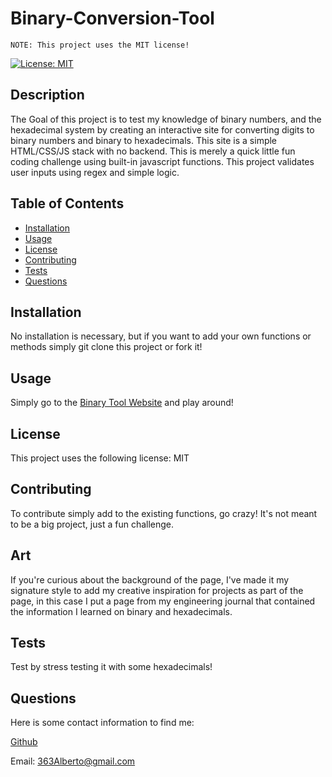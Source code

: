 # Binary-Conversion-Tool
    NOTE: This project uses the MIT license!
[![License: MIT](https://img.shields.io/badge/License-MIT-yellow.svg)](https://opensource.org/licenses/MIT)
## Description
The Goal of this project is to test my knowledge of binary numbers, and the hexadecimal system by creating an interactive site for converting digits to binary numbers and binary to hexadecimals. This site is a simple HTML/CSS/JS stack with no backend. This is merely a quick little fun coding challenge using built-in javascript functions. This project validates user inputs using regex and simple logic. 
## Table of Contents
- [Installation](#installation)
- [Usage](#usage)
- [License](#license)
- [Contributing](#contributing)
- [Tests](#tests)
- [Questions](#Questions)
## Installation
No installation is necessary, but if you want to add your own functions or methods simply git clone this project or fork it!
## Usage
Simply go to the [Binary Tool Website](https://albertojl3.github.io/Binary-Conversion-Tool/) and play around! 
## License
This project uses the following license: 
MIT
## Contributing
To contribute simply add to the existing functions, go crazy! It's not meant to be a big project, just a fun challenge. 
## Art 
If you're curious about the background of the page, I've made it my signature style to add my creative inspiration for projects as part of the page, in this case I put a page from my engineering journal that contained the information I learned on binary and hexadecimals. 
## Tests 
Test by stress testing it with some hexadecimals! 
## Questions
Here is some contact information to find me: 

[Github](https://www.github.com/AlbertoJL3)

Email: 363Alberto@gmail.com